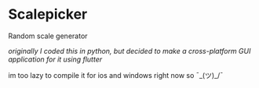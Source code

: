 # Scalepicker
Random scale generator

*originally I coded this in python, but decided to make a cross-platform GUI application for it using flutter*

im too lazy to compile it for ios and windows right now so ¯\_(ツ)_/¯
